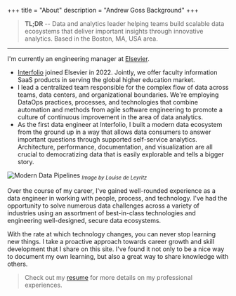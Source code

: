 +++
title = "About"
description = "Andrew Goss Background"
+++

> <b>TL;DR</b> -- Data and analytics leader helping teams build scalable data ecosystems that deliver important insights through innovative analytics. Based in the Boston, MA, USA area.

<hr>

I'm currently an engineering manager at <a href="https://www.elsevier.com" target="_blank">Elsevier</a>.

- <a href="https://www.interfolio.com" target=_>Interfolio</a> joined Elsevier in 2022. Jointly, we offer faculty information SaaS products in serving the global higher education market.
- I lead a centralized team responsible for the complex flow of data across teams, data centers, and organizational boundaries. We're employing DataOps practices, processes, and technologies that combine automation and methods from agile software engineering to promote a culture of continuous improvement in the area of data analytics.
- As the first data engineer at Interfolio, I built a modern data ecosystem from the ground up in a way that allows data consumers to answer important questions through supported self-service analytics. Architecture, performance, documentation, and visualization are all crucial to democratizing data that is easily explorable and tells a bigger story.

![Modern Data Pipelines](/img/modern_data_pipelines.png "Modern Data Pipelines")
<sub><i>Image by Louise de Leyritz</i></sub>

Over the course of my career, I've gained well-rounded experience as a data engineer in working with people, process, and technology. I've had the opportunity to solve numerous data challenges across a variety of industries using an assortment of best-in-class technologies and engineering well-designed, secure data ecosystems.

With the rate at which technology changes, you can never stop learning new things. I take a proactive approach towards career growth and skill development that I share on this site. I've found it not only to be a nice way to document my own learning, but also a great way to share knowledge with others.

> Check out my <a href="/resume">resume</a> for more details on my professional experiences.
